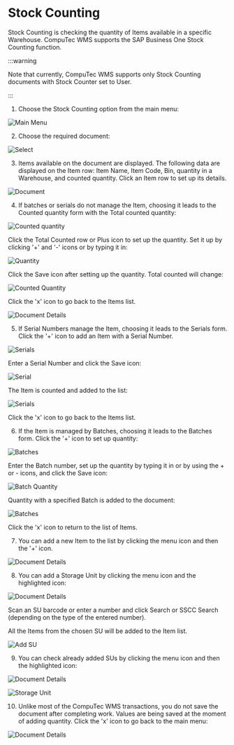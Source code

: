 # Stock Counting

Stock Counting is checking the quantity of Items available in a specific Warehouse. CompuTec WMS supports the SAP Business One Stock Counting function.

:::warning

Note that currently, CompuTec WMS supports only Stock Counting documents with Stock Counter set to User.

:::

1. Choose the Stock Counting option from the main menu:

  ![Main Menu](./media/st-StockCounting.png)

2. Choose the required document:

  ![Select](./media/st-SelectStockCounting.png)

3. Items available on the document are displayed.
The following data are displayed on the Item row: Item Name, Item Code, Bin, quantity in a Warehouse, and counted quantity.
Click an Item row to set up its details.

  ![Document](./media/st-DocDet-1.png)

4. If batches or serials do not manage the Item, choosing it leads to the Counted quantity form with the Total counted quantity:

  ![Counted quantity](./media/st-NotCountedQuantity.png)

  Click the Total Counted row or Plus icon to set up the quantity. Set it up by clicking '+' and '-' icons or by typing it in:

  ![Quantity](./medi/st-Quantity.png)

  Click the Save icon after setting up the quantity. Total counted will change:

  ![Counted Quantity](./media/st-CountedQuantity.png)

  Click the 'x' icon to go back to the Items list.

  ![Document Details](./media/st-DocDet-2.png)

5. If Serial Numbers manage the Item, choosing it leads to the Serials form. Click the '+' icon to add an Item with a Serial Number.

  ![Serials](./media/st-Serials.png)

  Enter a Serial Number and click the Save icon:

  ![Serial](./media/st-Serial.png)

  The Item is counted and added to the list:

  ![Serials](./media/st-Serials2.png)

  Click the 'x' icon to go back to the Items list.

6. If the Item is managed by Batches, choosing it leads to the Batches form. Click the '+' icon to set up quantity:

  ![Batches](./media/st-Batches.png)

  Enter the Batch number, set up the quantity by typing it in or by using the + or - icons, and click the Save icon:

  ![Batch Quantity](./media/st-Batch-Quantity.png)

  Quantity with a specified Batch is added to the document:

  ![Batches](./media/st-Batches-1.png)

  Click the 'x' icon to return to the list of Items.

7. You can add a new Item to the list by clicking the menu icon and then the '+' icon.

  ![Document Details](./media/st-DocDet-Add.png)

8. You can add a Storage Unit by clicking the menu icon and the highlighted icon:

  ![Document Details](./media/st-DocDet-AddS.png)

  Scan an SU barcode or enter a number and click Search or SSCC Search (depending on the type of the entered number).

  All the Items from the chosen SU will be added to the Item list.

  ![Add SU](./media/st-AddSU.png)

9. You can check already added SUs by clicking the menu icon and then the highlighted icon:

  ![Document Details](./media/st-DocDet-AddSt.png)

  ![Storage Unit](./media/st-SU-Empty.png)

10. Unlike most of the CompuTec WMS transactions, you do not save the document after completing work. Values are being saved at the moment of adding quantity. Click the 'x' icon to go back to the main menu:

  ![Document Details](./media/st-Finish.png)

